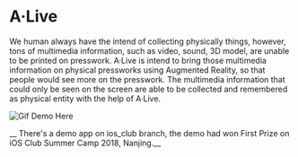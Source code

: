 # A·Live
We human always have the intend of collecting physically things, however, tons of multimedia information, such as video, sound, 3D model, are unable to be printed on presswork. A·Live is intend to bring those multimedia information on physical pressworks using Augmented Reality, so that people would see more on the presswork. The multimedia information that could only be seen on the screen are able to be collected and remembered as physical entity with the help of A·Live.

![Gif Demo Here](https://dzwonsemrish7.cloudfront.net/items/2T2O1O2Q2t0p0y0W3c1z/ezgif.com-gif-maker.gif)

__ There's a demo app on ios_club branch, the demo had won First Prize on iOS Club Summer Camp 2018, Nanjing.__

